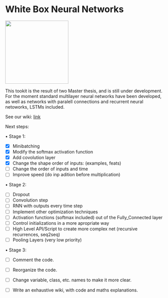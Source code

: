 # White Box Neural Networks

<img src="https://raw.githubusercontent.com/wiki/develask/White-Box-Neural-Networks/wbnn_logo.png" width="200">

This tookit is the result of two Master thesis, and is still under development. For the moment standard multilayer neural networks have been developed, as well as networks with paralell connections and recurrent neural netoworks, LSTMs included.

See our wiki: [link](https://github.com/develask/White-Box-Neural-Networks/wiki)

Next steps:

• Stage 1:
- [X] Minibatching
- [X] Modify the softmax activation function
- [X] Add covolution layer
- [X] Change the shape order of inputs: (examples, feats)
- [ ] Change the order of inputs and time
- [ ] Improve speed (do inp adition before multiplication)

• Stage 2:
- [ ] Dropout
- [ ] Convolution step
- [ ] RNN with outputs every time step
- [ ] Implement other optimization techniques
- [ ] Activation functions (softmax included) out of the Fully_Connected layer
- [ ] Control initializations in a more apropriate way
- [ ] High Level API/Script to create more complex net (recursive recurrences, seq2seq)
- [ ] Pooling Layers (very low priority)

• Stage 3:
- [ ] Comment the code.
- [ ] Reorganize the code.
- [ ] Change variable, class, etc. names to make it more clear.
- [ ] Write an exhaustive wiki, with code and maths explanations.

